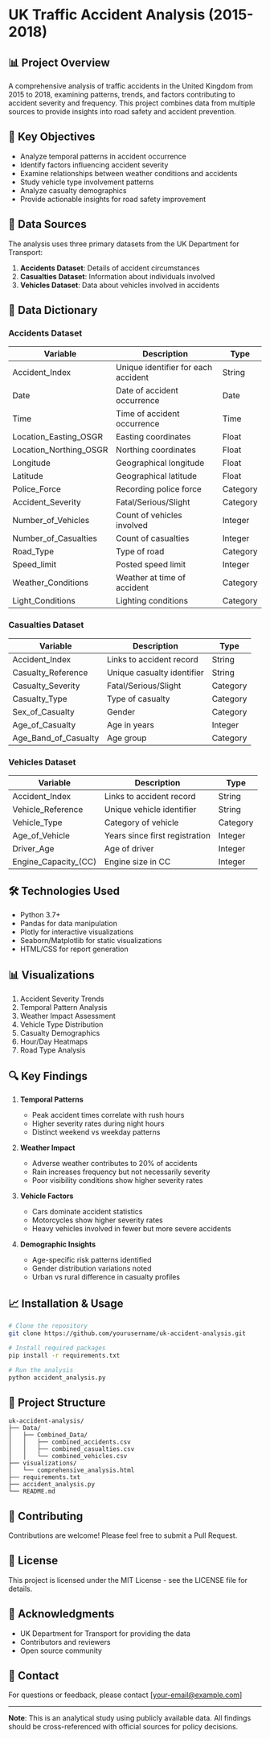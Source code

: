# UK Traffic Accident Analysis (2015-2018)

## 📊 Project Overview
A comprehensive analysis of traffic accidents in the United Kingdom from 2015 to 2018, examining patterns, trends, and factors contributing to accident severity and frequency. This project combines data from multiple sources to provide insights into road safety and accident prevention.

## 🎯 Key Objectives
- Analyze temporal patterns in accident occurrence
- Identify factors influencing accident severity
- Examine relationships between weather conditions and accidents
- Study vehicle type involvement patterns
- Analyze casualty demographics
- Provide actionable insights for road safety improvement

## 📁 Data Sources
The analysis uses three primary datasets from the UK Department for Transport:
1. **Accidents Dataset**: Details of accident circumstances
2. **Casualties Dataset**: Information about individuals involved
3. **Vehicles Dataset**: Data about vehicles involved in accidents

## 📖 Data Dictionary

### Accidents Dataset
| Variable | Description | Type |
|----------|-------------|------|
| Accident_Index | Unique identifier for each accident | String |
| Date | Date of accident occurrence | Date |
| Time | Time of accident occurrence | Time |
| Location_Easting_OSGR | Easting coordinates | Float |
| Location_Northing_OSGR | Northing coordinates | Float |
| Longitude | Geographical longitude | Float |
| Latitude | Geographical latitude | Float |
| Police_Force | Recording police force | Category |
| Accident_Severity | Fatal/Serious/Slight | Category |
| Number_of_Vehicles | Count of vehicles involved | Integer |
| Number_of_Casualties | Count of casualties | Integer |
| Road_Type | Type of road | Category |
| Speed_limit | Posted speed limit | Integer |
| Weather_Conditions | Weather at time of accident | Category |
| Light_Conditions | Lighting conditions | Category |

### Casualties Dataset
| Variable | Description | Type |
|----------|-------------|------|
| Accident_Index | Links to accident record | String |
| Casualty_Reference | Unique casualty identifier | String |
| Casualty_Severity | Fatal/Serious/Slight | Category |
| Casualty_Type | Type of casualty | Category |
| Sex_of_Casualty | Gender | Category |
| Age_of_Casualty | Age in years | Integer |
| Age_Band_of_Casualty | Age group | Category |

### Vehicles Dataset
| Variable | Description | Type |
|----------|-------------|------|
| Accident_Index | Links to accident record | String |
| Vehicle_Reference | Unique vehicle identifier | String |
| Vehicle_Type | Category of vehicle | Category |
| Age_of_Vehicle | Years since first registration | Integer |
| Driver_Age | Age of driver | Integer |
| Engine_Capacity_(CC) | Engine size in CC | Integer |

## 🛠️ Technologies Used
- Python 3.7+
- Pandas for data manipulation
- Plotly for interactive visualizations
- Seaborn/Matplotlib for static visualizations
- HTML/CSS for report generation

## 📊 Visualizations
1. Accident Severity Trends
2. Temporal Pattern Analysis
3. Weather Impact Assessment
4. Vehicle Type Distribution
5. Casualty Demographics
6. Hour/Day Heatmaps
7. Road Type Analysis

## 🔍 Key Findings
1. **Temporal Patterns**
   - Peak accident times correlate with rush hours
   - Higher severity rates during night hours
   - Distinct weekend vs weekday patterns

2. **Weather Impact**
   - Adverse weather contributes to 20% of accidents
   - Rain increases frequency but not necessarily severity
   - Poor visibility conditions show higher severity rates

3. **Vehicle Factors**
   - Cars dominate accident statistics
   - Motorcycles show higher severity rates
   - Heavy vehicles involved in fewer but more severe accidents

4. **Demographic Insights**
   - Age-specific risk patterns identified
   - Gender distribution variations noted
   - Urban vs rural difference in casualty profiles

## 📈 Installation & Usage
```bash
# Clone the repository
git clone https://github.com/yourusername/uk-accident-analysis.git

# Install required packages
pip install -r requirements.txt

# Run the analysis
python accident_analysis.py
```

## 📁 Project Structure
```
uk-accident-analysis/
├── Data/
│   ├── Combined_Data/
│   │   ├── combined_accidents.csv
│   │   ├── combined_casualties.csv
│   │   └── combined_vehicles.csv
├── visualizations/
│   └── comprehensive_analysis.html
├── requirements.txt
├── accident_analysis.py
└── README.md
```

## 🤝 Contributing
Contributions are welcome! Please feel free to submit a Pull Request.

## 📜 License
This project is licensed under the MIT License - see the LICENSE file for details.

## 🙏 Acknowledgments
- UK Department for Transport for providing the data
- Contributors and reviewers
- Open source community

## 📧 Contact
For questions or feedback, please contact [your-email@example.com]

---
**Note**: This is an analytical study using publicly available data. All findings should be cross-referenced with official sources for policy decisions.
